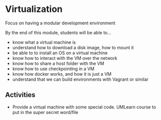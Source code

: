 Virtualization
==============

Focus on having a modular development environment

By the end of this module, students will be able to...

* know what a virtual machine is
* understand how to download a disk image, how to mount it
* be able to to install an OS on a virtual machine
* know how to interact with the VM over the network
* know how to share a host folder with the VM
* know how to use checkpointing in a VM
* know how docker works, and how it is just a VM
* understand that we can build environments with Vagrant or similar

Activities
----------

* Provide a virtual machine with some special code.
  UMLearn course to put in the super secret word/file
